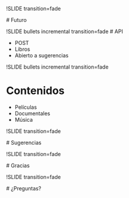 !SLIDE transition=fade

# Futuro

!SLIDE bullets incremental transition=fade
# API

* POST
* Libros
* Abierto a sugerencias

!SLIDE bullets incremental transition=fade

# Contenidos

* Películas
* Documentales
* Música 

!SLIDE transition=fade

# Sugerencias

!SLIDE transition=fade

# Gracias

!SLIDE transition=fade

# ¿Preguntas?
